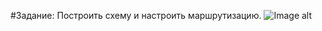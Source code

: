 ﻿#Задание:
Построить схему и настроить маршрутизацию.
![Image alt](https://github.com/{username}/{repository}/raw/{branch}/{path}/image.png)
